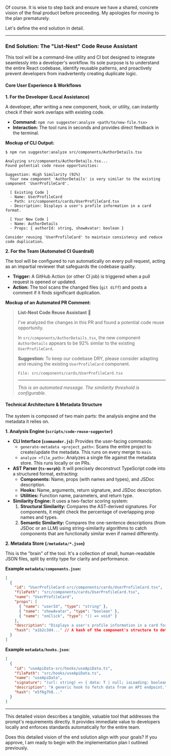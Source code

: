Of course. It is wise to step back and ensure we have a shared, concrete vision of the final product before proceeding. My apologies for moving to the plan prematurely.

Let's define the end solution in detail.

---

### **End Solution: The "List-Nest" Code Reuse Assistant**

This tool will be a command-line utility and CI bot designed to integrate seamlessly into a developer's workflow. Its sole purpose is to understand the entire React codebase, identify reusable patterns, and proactively prevent developers from inadvertently creating duplicate logic.

#### **Core User Experience & Workflows**

**1. For the Developer (Local Assistance)**

A developer, after writing a new component, hook, or utility, can instantly check if their work overlaps with existing code.

*   **Command:** `npm run suggester:analyze <path/to/new-file.tsx>`
*   **Interaction:** The tool runs in seconds and provides direct feedback in the terminal.

**Mockup of CLI Output:**

```
$ npm run suggester:analyze src/components/AuthorDetails.tsx

Analyzing src/components/AuthorDetails.tsx...
Found potential code reuse opportunities:

Suggestion: High Similarity (92%)
  Your new component 'AuthorDetails' is very similar to the existing component 'UserProfileCard'.

  [ Existing Code ]
  - Name: UserProfileCard
  - Path: src/components/cards/UserProfileCard.tsx
  - Description: Displays a user's profile information in a card format.

  [ Your New Code ]
  - Name: AuthorDetails
  - Props: { authorId: string, showAvatar: boolean }

Consider reusing 'UserProfileCard' to maintain consistency and reduce code duplication.
```

**2. For the Team (Automated CI Guardrail)**

The tool will be configured to run automatically on every pull request, acting as an impartial reviewer that safeguards the codebase quality.

*   **Trigger:** A GitHub Action (or other CI job) is triggered when a pull request is opened or updated.
*   **Action:** The tool scans the changed files (`git diff`) and posts a comment if it finds significant duplication.

**Mockup of an Automated PR Comment:**

> **List-Nest Code Reuse Assistant** 🤖
>
> I've analyzed the changes in this PR and found a potential code reuse opportunity.
>
> In `src/components/AuthorDetails.tsx`, the new component `AuthorDetails` appears to be 92% similar to the existing `UserProfileCard`.
>
> **Suggestion:** To keep our codebase DRY, please consider adapting and reusing the existing `UserProfileCard` component.
>
> `File: src/components/cards/UserProfileCard.tsx`
>
> ---
> *This is an automated message. The similarity threshold is configurable.*

#### **Technical Architecture & Metadata Structure**

The system is composed of two main parts: the analysis engine and the metadata it relies on.

**1. Analysis Engine (`scripts/code-reuse-suggester`)**

*   **CLI Interface (`commander.js`):** Provides the user-facing commands:
    *   `generate-metadata <project_path>`: Scans the entire project to create/update the metadata. This runs on every merge to `main`.
    *   `analyze <file_path>`: Analyzes a single file against the metadata store. This runs locally or on PRs.
*   **AST Parser (`ts-morph`):** It will precisely deconstruct TypeScript code into a structured format, extracting:
    *   **Components:** Name, props (with names and types), and JSDoc description.
    *   **Hooks:** Name, arguments, return signature, and JSDoc description.
    *   **Utilities:** Function name, parameters, and return type.
*   **Similarity Engine:** It uses a two-factor scoring system:
    1.  **Structural Similarity:** Compares the AST-derived signatures. For components, it might check the percentage of overlapping prop names and types.
    2.  **Semantic Similarity:** Compares the one-sentence descriptions (from JSDoc or an LLM) using string-similarity algorithms to catch components that are functionally similar even if named differently.

**2. Metadata Store (`/metadata/*.json`)**

This is the "brain" of the tool. It's a collection of small, human-readable JSON files, split by entity type for clarity and performance.

**Example `metadata/components.json`:**
```json
[
  {
    "id": "UserProfileCard-src/components/cards/UserProfileCard.tsx",
    "filePath": "src/components/cards/UserProfileCard.tsx",
    "name": "UserProfileCard",
    "props": [
      { "name": "userId", "type": "string" },
      { "name": "showAvatar", "type": "boolean" },
      { "name": "onClick", "type": "() => void" }
    ],
    "description": "Displays a user's profile information in a card format.",
    "hash": "a1b2c3d4..." // A hash of the component's structure to detect changes
  }
]
```
**Example `metadata/hooks.json`:**
```json
[
  {
    "id": "useApiData-src/hooks/useApiData.ts",
    "filePath": "src/hooks/useApiData.ts",
    "name": "useApiData",
    "signature": "(url: string) => { data: T | null; isLoading: boolean; error: Error | null; }",
    "description": "A generic hook to fetch data from an API endpoint.",
    "hash": "e5f6g7h8..."
  }
]
```

---

This detailed vision describes a tangible, valuable tool that addresses the prompt's requirements directly. It provides immediate value to developers locally and enforces standards automatically for the entire team.

Does this detailed vision of the end solution align with your goals? If you approve, I am ready to begin with the implementation plan I outlined previously.